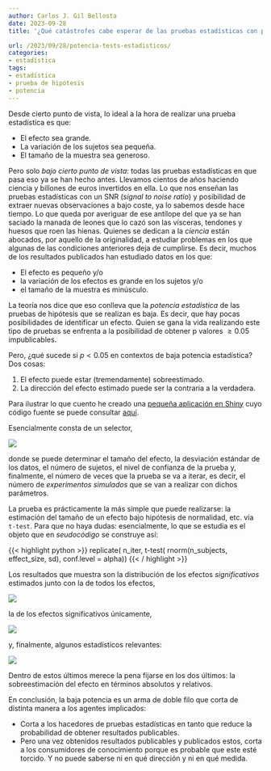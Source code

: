```yaml
---
author: Carlos J. Gil Bellosta
date: 2023-09-28
title: '¿Qué catástrofes cabe esperar de las pruebas estadísticas con poca potencia?'

url: /2023/09/28/potencia-tests-estadisticos/
categories:
- estadística
tags:
- estadística
- prueba de hipótesis
- potencia
---
```


Desde cierto punto de vista, lo ideal a la hora de realizar una prueba estadística es que:

* El efecto sea grande.
* La variación de los sujetos sea pequeña.
* El tamaño de la muestra sea generoso.

Pero solo _bajo cierto punto de vista_: todas las pruebas estadísticas en que pasa eso ya se han hecho antes. Llevamos cientos de años haciendo ciencia y billones de euros invertidos en ella. Lo que nos enseñan las pruebas estadísticas con un SNR (_signal to noise ratio_) y posibilidad de extraer nuevas observaciones a bajo coste, ya lo sabemos desde hace tiempo.
Lo que queda por averiguar de ese antílope del que ya se han saciado la manada de leones que lo cazó son las vísceras, tendones y huesos que roen las hienas. Quienes se dedican a la _ciencia_ están abocados, por aquello de la originalidad, a estudiar problemas en los que algunas de las condiciones anteriores deja de cumplirse. Es decir, muchos de los resultados publicados han estudiado datos en los que:

* El efecto es pequeño y/o
* la variación de los efectos es grande en los sujetos y/o
* el tamaño de la muestra es minúsculo.

La teoría nos dice que eso conlleva que la _potencia estadística_ de las pruebas de hipótesis que se realizan es baja. Es decir, que hay pocas posibilidades de identificar un efecto. Quien se gana la vida realizando este tipo de pruebas se enfrenta a la posibilidad de obtener p valores $\ge 0.05$ impublicables.

Pero, ¿qué sucede si $p < 0.05$ en contextos de baja potencia estadística? Dos cosas:

1. El efecto puede estar (tremendamente) sobreestimado.
2. La dirección del efecto estimado puede ser la contraria a la verdadera.

Para ilustrar lo que cuento he creado una
[pequeña aplicación en Shiny](http://shiny.circiter.es/test-power/)
cuyo código fuente se puede consultar
[aquí](https://github.com/cjgb/datanalytics_shiny/tree/master/test-power).

Esencialmente consta de un selector,

![](/wp-uploads/2023/power_00.png#center)

donde se puede determinar el tamaño del efecto, la desviación estándar de los datos, el número de sujetos, el nivel de confianza de la prueba y, finalmente, el número de veces que la prueba se va a iterar, es decir, el número de _experimentos simulados_ que se van a realizar con dichos parámetros.

La prueba es prácticamente la más simple que puede realizarse: la estimación del tamaño de un efecto bajo hipótesis de normalidad, etc. vía `t-test`. Para que no haya dudas: esencialmente, lo que se estudia es el objeto que en _seudocódigo_ se construye así:

{{< highlight python >}}
replicate(
  n_iter,
  t-test(
    rnorm(n_subjects, effect_size, sd),
    conf.level = alpha))
{{< / highlight >}}

Los resultados que muestra son la distribución de los efectos _significativos_ estimados junto con la de todos los efectos,

![](/wp-uploads/2023/power_01.png#center)

la de los efectos significativos únicamente,

![](/wp-uploads/2023/power_02.png#center)

y, finalmente, algunos estadísticos relevantes:

![](/wp-uploads/2023/power_03.png#center)

Dentro de estos últimos merece la pena fijarse en los dos últimos: la sobreestimación del efecto en términos absolutos y relativos.

En conclusión, la baja potencia es un arma de doble filo que corta de distinta manera a los agentes implicados:

* Corta a los hacedores de pruebas estadísticas en tanto que reduce la probabilidad de obtener resultados publicables.
* Pero una vez obtenidos resultados publicables y  publicados estos, corta a los consumidores de conocimiento porque es probable que este esté torcido. Y no puede saberse ni en qué dirección y ni en qué medida.